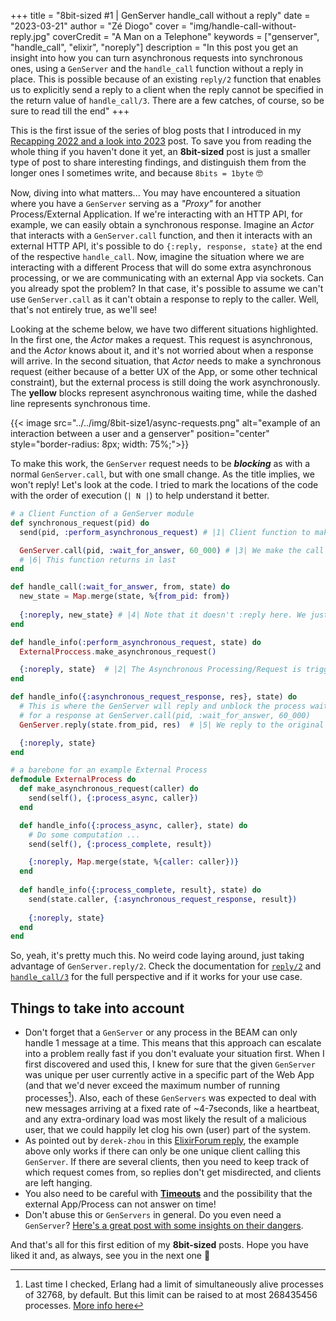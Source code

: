 +++ 
title = "8bit-sized #1 | GenServer handle_call without a reply" 
date = "2023-03-21" 
author = "Zé Diogo" 
cover = "img/handle-call-without-reply.jpg"
coverCredit = "A Man on a Telephone"
keywords = ["genserver", "handle_call", "elixir", "noreply"]
description = "In this post you get an insight into how you can turn asynchronous requests into synchronous ones, using a `GenServer` and the `handle_call` function without a reply in place. This is possible because of an existing `reply/2` function that enables us to explicitly send a reply to a client when the reply cannot be specified in the return value of `handle_call/3`. There are a few catches, of course, so be sure to read till the end"
+++

This is the first issue of the series of blog posts that I introduced in my [Recapping 2022 and a look into 2023](https://zediogoviana.github.io/posts/2022-recap-and-a-look-into-2023/#what-are-my-plans-for-this-year) post. To save you from reading the whole thing if you haven't done it yet, an **8bit-sized** post is just a smaller type of post to share interesting findings, and distinguish them from the longer ones I sometimes write, and because `8bits = 1byte` 🤓

Now, diving into what matters... You may have encountered a situation where you have a `GenServer` serving as a *"Proxy"* for another Process/External Application. If we're interacting with an HTTP API, for example, we can easily obtain a synchronous response. Imagine an *Actor* that interacts with a `GenServer.call` function, and then it interacts with an external HTTP API, it's possible to do `{:reply, response, state}` at the end of the respective `handle_call`. Now, imagine the situation where we are interacting with a different Process that will do some extra asynchronous processing, or we are communicating with an external App via sockets. Can you already spot the problem? In that case, it's possible to assume we can't use `GenServer.call` as it can't obtain a response to reply to the caller. Well, that's not entirely true, as we'll see!

Looking at the scheme below, we have two different situations highlighted. In the first one, the *Actor* makes a request. This request is asynchronous, and the *Actor* knows about it, and it's not worried about when a response will arrive. In the second situation, that *Actor* needs to make a synchronous request (either because of a better UX of the App, or some other technical constraint), but the external process is still doing the work asynchronously. The **yellow** blocks represent asynchronous waiting time, while the dashed line represents synchronous time.

{{< image src="../../img/8bit-size1/async-requests.png" alt="example of an interaction between a user and a genserver" position="center" style="border-radius: 8px; width: 75%;">}}

To make this work, the `GenServer` request needs to be ***blocking*** as with a normal `GenServer.call`, but with one small change. As the title implies, we won't reply! Let's look at the code. I tried to mark the locations of the code with the order of execution (`| N |`) to help understand it better.

```elixir
# a Client Function of a GenServer module
def synchronous_request(pid) do
  send(pid, :perform_asynchronous_request) # |1| Client function to make a sync request

  GenServer.call(pid, :wait_for_answer, 60_000) # |3| We make the call with no reply here!
  # |6| This function returns in last
end

def handle_call(:wait_for_answer, from, state) do
  new_state = Map.merge(state, %{from_pid: from})
  
  {:noreply, new_state} # |4| Note that it doesn't :reply here. We just store who the caller was
end

def handle_info(:perform_asynchronous_request, state) do
  ExternalProccess.make_asynchronous_request()

  {:noreply, state}  # |2| The Asynchronous Processing/Request is triggered
end

def handle_info({:asynchronous_request_response, res}, state) do
  # This is where the GenServer will reply and unblock the process waiting
  # for a response at GenServer.call(pid, :wait_for_answer, 60_000)
  GenServer.reply(state.from_pid, res)  # |5| We reply to the original caller we stored in the state

  {:noreply, state}
end
```


```elixir
# a barebone for an example External Process
defmodule ExternalProcess do
  def make_asynchronous_request(caller) do
    send(self(), {:process_async, caller})
  end

  def handle_info({:process_async, caller}, state) do
    # Do some computation ...
    send(self(), {:process_complete, result})

    {:noreply, Map.merge(state, %{caller: caller})}
  end
    
  def handle_info({:process_complete, result}, state) do
    send(state.caller, {:asynchronous_request_response, result})
        
    {:noreply, state}
  end
end
```

So, yeah, it's pretty much this. No weird code laying around, just taking advantage of `GenServer.reply/2`. Check the documentation for [`reply/2`](https://hexdocs.pm/elixir/1.12/GenServer.html#reply/2) and [`handle_call/3`](https://hexdocs.pm/elixir/1.12/GenServer.html#c:handle_call/3) for the full perspective and if it works for your use case.

## Things to take into account

- Don't forget that a `GenServer` or any process in the BEAM can only handle 1 message at a time. This means that this approach can escalate into a problem really fast if you don't evaluate your situation first. When I first discovered and used this, I knew for sure that the given `GenServer` was unique per user currently active in a specific part of the Web App (and that we'd never exceed the maximum number of running processes[^1]). Also, each of these `GenServers` was expected to deal with new messages arriving at a fixed rate of ~4-7seconds, like a heartbeat, and any extra-ordinary load was most likely the result of a malicious user, that we could happily let clog his own (user) part of the system.
- As pointed out by `derek-zhou` in this [ElixirForum reply](https://elixirforum.com/t/elixir-blog-posts/150/916), the example above only works if there can only be one unique client calling this `GenServer`. If there are several clients, then you need to keep track of which request comes from, so replies don't get misdirected, and clients are left hanging.
- You also need to be careful with [**Timeouts**](https://hexdocs.pm/elixir/1.12/GenServer.html#module-timeouts) and the possibility that the external App/Process can not answer on time!
- Don't abuse this or `GenServers` in general. Do you even need a `GenServer`? [Here's a great post with some insights on their dangers](https://learn-elixir.dev/blogs/dangers-of-genservers).

[^1]: Last time I checked, Erlang had a limit of simultaneously alive processes of 32768, by default. But this limit can be raised to at most 268435456 processes. [More info here](https://erlang.org/documentation/doc-5.8.4/doc/efficiency_guide/advanced.html)

And that's all for this first edition of my **8bit-sized** posts. Hope you have liked it and, as always, see you in the next one 👋
